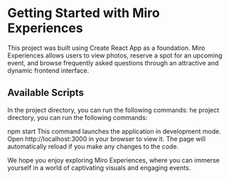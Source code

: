 # Getting Started with Miro Experiences


This project was built using Create React App as a foundation. Miro Experiences allows users to view photos, reserve a spot for an upcoming event, and browse frequently asked questions through an attractive and dynamic frontend interface.

## Available Scripts

In the project directory, you can run the following commands:
he project directory, you can run the following commands:

npm start
This command launches the application in development mode. Open http://localhost:3000 in your browser to view it. The page will automatically reload if you make any changes to the code.

We hope you enjoy exploring Miro Experiences, where you can immerse yourself in a world of captivating visuals and engaging events.

